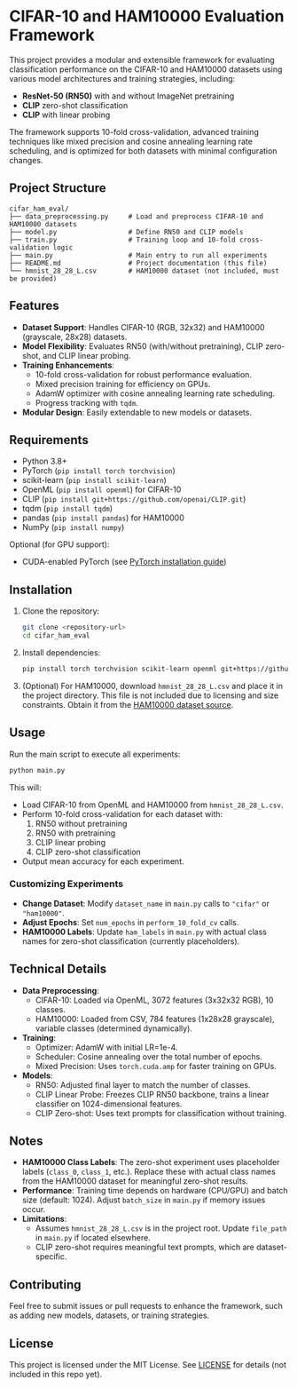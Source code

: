 # CIFAR-10 and HAM10000 Evaluation Framework

This project provides a modular and extensible framework for evaluating classification performance on the CIFAR-10 and HAM10000 datasets using various model architectures and training strategies, including:

- **ResNet-50 (RN50)** with and without ImageNet pretraining
- **CLIP** zero-shot classification
- **CLIP** with linear probing

The framework supports 10-fold cross-validation, advanced training techniques like mixed precision and cosine annealing learning rate scheduling, and is optimized for both datasets with minimal configuration changes.

## Project Structure

```
cifar_ham_eval/
├── data_preprocessing.py     # Load and preprocess CIFAR-10 and HAM10000 datasets
├── model.py                  # Define RN50 and CLIP models
├── train.py                  # Training loop and 10-fold cross-validation logic
├── main.py                   # Main entry to run all experiments
├── README.md                 # Project documentation (this file)
└── hmnist_28_28_L.csv        # HAM10000 dataset (not included, must be provided)
```

## Features

- **Dataset Support**: Handles CIFAR-10 (RGB, 32x32) and HAM10000 (grayscale, 28x28) datasets.
- **Model Flexibility**: Evaluates RN50 (with/without pretraining), CLIP zero-shot, and CLIP linear probing.
- **Training Enhancements**:
  - 10-fold cross-validation for robust performance evaluation.
  - Mixed precision training for efficiency on GPUs.
  - AdamW optimizer with cosine annealing learning rate scheduling.
  - Progress tracking with `tqdm`.
- **Modular Design**: Easily extendable to new models or datasets.

## Requirements

- Python 3.8+
- PyTorch (`pip install torch torchvision`)
- scikit-learn (`pip install scikit-learn`)
- OpenML (`pip install openml`) for CIFAR-10
- CLIP (`pip install git+https://github.com/openai/CLIP.git`)
- tqdm (`pip install tqdm`)
- pandas (`pip install pandas`) for HAM10000
- NumPy (`pip install numpy`)

Optional (for GPU support):
- CUDA-enabled PyTorch (see [PyTorch installation guide](https://pytorch.org/get-started/locally/))

## Installation

1. Clone the repository:
   ```bash
   git clone <repository-url>
   cd cifar_ham_eval
   ```

2. Install dependencies:
   ```bash
   pip install torch torchvision scikit-learn openml git+https://github.com/openai/CLIP.git tqdm pandas numpy
   ```

3. (Optional) For HAM10000, download `hmnist_28_28_L.csv` and place it in the project directory. This file is not included due to licensing and size constraints. Obtain it from the [HAM10000 dataset source](https://www.kaggle.com/kmader/skin-cancer-mnist-ham10000).

## Usage

Run the main script to execute all experiments:
```bash
python main.py
```

This will:
- Load CIFAR-10 from OpenML and HAM10000 from `hmnist_28_28_L.csv`.
- Perform 10-fold cross-validation for each dataset with:
  1. RN50 without pretraining
  2. RN50 with pretraining
  3. CLIP linear probing
  4. CLIP zero-shot classification
- Output mean accuracy for each experiment.

### Customizing Experiments
- **Change Dataset**: Modify `dataset_name` in `main.py` calls to `"cifar"` or `"ham10000"`.
- **Adjust Epochs**: Set `num_epochs` in `perform_10_fold_cv` calls.
- **HAM10000 Labels**: Update `ham_labels` in `main.py` with actual class names for zero-shot classification (currently placeholders).

## Technical Details

- **Data Preprocessing**:
  - CIFAR-10: Loaded via OpenML, 3072 features (3x32x32 RGB), 10 classes.
  - HAM10000: Loaded from CSV, 784 features (1x28x28 grayscale), variable classes (determined dynamically).
- **Training**:
  - Optimizer: AdamW with initial LR=1e-4.
  - Scheduler: Cosine annealing over the total number of epochs.
  - Mixed Precision: Uses `torch.cuda.amp` for faster training on GPUs.
- **Models**:
  - RN50: Adjusted final layer to match the number of classes.
  - CLIP Linear Probe: Freezes CLIP RN50 backbone, trains a linear classifier on 1024-dimensional features.
  - CLIP Zero-shot: Uses text prompts for classification without training.

## Notes

- **HAM10000 Class Labels**: The zero-shot experiment uses placeholder labels (`class_0`, `class_1`, etc.). Replace these with actual class names from the HAM10000 dataset for meaningful zero-shot results.
- **Performance**: Training time depends on hardware (CPU/GPU) and batch size (default: 1024). Adjust `batch_size` in `main.py` if memory issues occur.
- **Limitations**: 
  - Assumes `hmnist_28_28_L.csv` is in the project root. Update `file_path` in `main.py` if located elsewhere.
  - CLIP zero-shot requires meaningful text prompts, which are dataset-specific.

## Contributing

Feel free to submit issues or pull requests to enhance the framework, such as adding new models, datasets, or training strategies.

## License

This project is licensed under the MIT License. See [LICENSE](LICENSE) for details (not included in this repo yet).